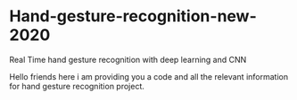 # Hand-gesture-recognition-new-2020
Real Time hand gesture recognition with deep learning and CNN


Hello friends here i am providing you a code and all the relevant information for 
hand gesture recognition project.
